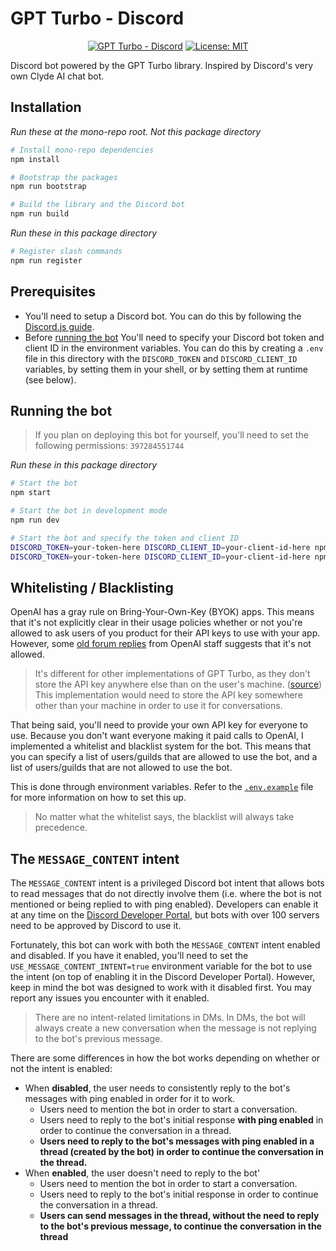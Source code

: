 # GPT Turbo - Discord

<div align="center">

  [![GPT Turbo - Discord](https://img.shields.io/github/package-json/v/maxijonson/gpt-turbo?color=brightgreen&filename=packages%2Fdiscord%2Fpackage.json&label=gpt-turbo-discord&logo=discord)](https://github.com/maxijonson/gpt-turbo/tree/develop/packages/discord)
  [![License: MIT](https://img.shields.io/badge/License-MIT-yellow.svg)](https://opensource.org/licenses/MIT)
</div>

Discord bot powered by the GPT Turbo library. Inspired by Discord's very own Clyde AI chat bot.

## Installation

*Run these at the mono-repo root. Not this package directory*

```bash
# Install mono-repo dependencies
npm install

# Bootstrap the packages
npm run bootstrap

# Build the library and the Discord bot
npm run build
```

*Run these in this package directory*

```bash
# Register slash commands
npm run register
```

## Prerequisites

- You'll need to setup a Discord bot. You can do this by following the [Discord.js guide](https://discordjs.guide/preparations/setting-up-a-bot-application.html#creating-your-bot).
- Before [running the bot](#running-the-bot)  You'll need to specify your Discord bot token and client ID in the environment variables. You can do this by creating a `.env` file in this directory with the `DISCORD_TOKEN` and `DISCORD_CLIENT_ID` variables, by setting them in your shell, or by setting them at runtime (see below).

## Running the bot

> If you plan on deploying this bot for yourself, you'll need to set the following permissions: `397284551744`

*Run these in this package directory*

```bash
# Start the bot
npm start

# Start the bot in development mode
npm run dev

# Start the bot and specify the token and client ID
DISCORD_TOKEN=your-token-here DISCORD_CLIENT_ID=your-client-id-here npm start
DISCORD_TOKEN=your-token-here DISCORD_CLIENT_ID=your-client-id-here npm run dev
```

## Whitelisting / Blacklisting

OpenAI has a gray rule on Bring-Your-Own-Key (BYOK) apps. This means that it's not explicitly clear in their usage policies whether or not you're allowed to ask users of you product for their API keys to use with your app. However, some [old forum replies](https://community.openai.com/t/openais-bring-your-own-key-policy/14538/2) from OpenAI staff suggests that it's not allowed. 

> It's different for other implementations of GPT Turbo, as they don't store the API key anywhere else than on the user's machine. ([source](https://community.openai.com/t/openais-bring-your-own-key-policy/14538/4)) This implementation would need to store the API key somewhere other than your machine in order to use it for conversations.

That being said, you'll need to provide your own API key for everyone to use. Because you don't want everyone making it paid calls to OpenAI, I implemented a whitelist and blacklist system for the bot. This means that you can specify a list of users/guilds that are allowed to use the bot, and a list of users/guilds that are not allowed to use the bot. 

This is done through environment variables. Refer to the [`.env.example`](./.env.example) file for more information on how to set this up.

> No matter what the whitelist says, the blacklist will always take precedence.

## The `MESSAGE_CONTENT` intent

The `MESSAGE_CONTENT` intent is a privileged Discord bot intent that allows bots to read messages that do not directly involve them (i.e. where the bot is not mentioned or being replied to with ping enabled). Developers can enable it at any time on the [Discord Developer Portal](https://discord.com/developers/applications), but bots with over 100 servers need to be approved by Discord to use it.

Fortunately, this bot can work with both the `MESSAGE_CONTENT` intent enabled and disabled. If you have it enabled, you'll need to set the `USE_MESSAGE_CONTENT_INTENT=true` environment variable for the bot to use the intent (on top of enabling it in the Discord Developer Portal). However, keep in mind the bot was designed to work with it disabled first. You may report any issues you encounter with it enabled.

> There are no intent-related limitations in DMs. In DMs, the bot will always create a new conversation when the message is not replying to the bot's previous message.

There are some differences in how the bot works depending on whether or not the intent is enabled:
- When **disabled**, the user needs to consistently reply to the bot's messages with ping enabled in order for it to work.
  - Users need to mention the bot in order to start a conversation.
  - Users need to reply to the bot's initial response **with ping enabled** in order to continue the conversation in a thread.
  - **Users need to reply to the bot's messages with ping enabled in a thread (created by the bot) in order to continue the conversation in the thread.**
- When **enabled**, the user doesn't need to reply to the bot'
  - Users need to mention the bot in order to start a conversation.
  - Users need to reply to the bot's initial response in order to continue the conversation in a thread.
  - **Users can send messages in the thread, without the need to reply to the bot's previous message, to continue the conversation in the thread**
